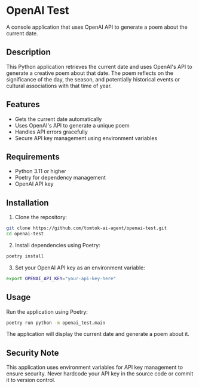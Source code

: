 # OpenAI Test

A console application that uses OpenAI API to generate a poem about the current date.

## Description

This Python application retrieves the current date and uses OpenAI's API to generate a creative poem about that date. The poem reflects on the significance of the day, the season, and potentially historical events or cultural associations with that time of year.

## Features

- Gets the current date automatically
- Uses OpenAI's API to generate a unique poem
- Handles API errors gracefully
- Secure API key management using environment variables

## Requirements

- Python 3.11 or higher
- Poetry for dependency management
- OpenAI API key

## Installation

1. Clone the repository:
```bash
git clone https://github.com/tomtok-ai-agent/openai-test.git
cd openai-test
```

2. Install dependencies using Poetry:
```bash
poetry install
```

3. Set your OpenAI API key as an environment variable:
```bash
export OPENAI_API_KEY="your-api-key-here"
```

## Usage

Run the application using Poetry:
```bash
poetry run python -m openai_test.main
```

The application will display the current date and generate a poem about it.

## Security Note

This application uses environment variables for API key management to ensure security. Never hardcode your API key in the source code or commit it to version control.
